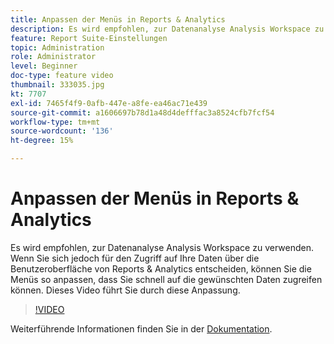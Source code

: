```yaml
---
title: Anpassen der Menüs in Reports & Analytics
description: Es wird empfohlen, zur Datenanalyse Analysis Workspace zu verwenden. Wenn Sie sich jedoch für den Zugriff auf Ihre Daten über die Benutzeroberfläche von Reports & Analytics entscheiden, können Sie die Menüs so anpassen, dass Sie schnell auf die gewünschten Daten zugreifen können. Dieses Video führt Sie durch diese Anpassung.
feature: Report Suite-Einstellungen
topic: Administration
role: Administrator
level: Beginner
doc-type: feature video
thumbnail: 333035.jpg
kt: 7707
exl-id: 7465f4f9-0afb-447e-a8fe-ea46ac71e439
source-git-commit: a1606697b78d1a48d4defffac3a8524cfb7fcf54
workflow-type: tm+mt
source-wordcount: '136'
ht-degree: 15%

---
```


# Anpassen der Menüs in Reports &amp; Analytics

Es wird empfohlen, zur Datenanalyse Analysis Workspace zu verwenden. Wenn Sie sich jedoch für den Zugriff auf Ihre Daten über die Benutzeroberfläche von Reports &amp; Analytics entscheiden, können Sie die Menüs so anpassen, dass Sie schnell auf die gewünschten Daten zugreifen können. Dieses Video führt Sie durch diese Anpassung.

>[!VIDEO](https://video.tv.adobe.com/v/333035/?quality=12&learn=on)

Weiterführende Informationen finden Sie in der [Dokumentation](https://experienceleague.adobe.com/docs/analytics/admin/admin-tools/customize-menus.html).

